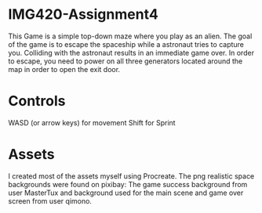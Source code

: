# IMG420-Assignment4
This Game is a simple top-down maze where you play as an alien. The goal of the game is to escape the spaceship while a astronaut tries to capture you. Colliding with the astronaut results in an immediate game over. In order to escape, you need to power on all three generators located around the map in order to open the exit door.

# Controls
WASD (or arrow keys) for movement
Shift for Sprint

# Assets
I created most of the assets myself using Procreate. The png realistic space backgrounds were found on pixibay: The game success background from user MasterTux and background used for the main scene and game over screen from user qimono.

